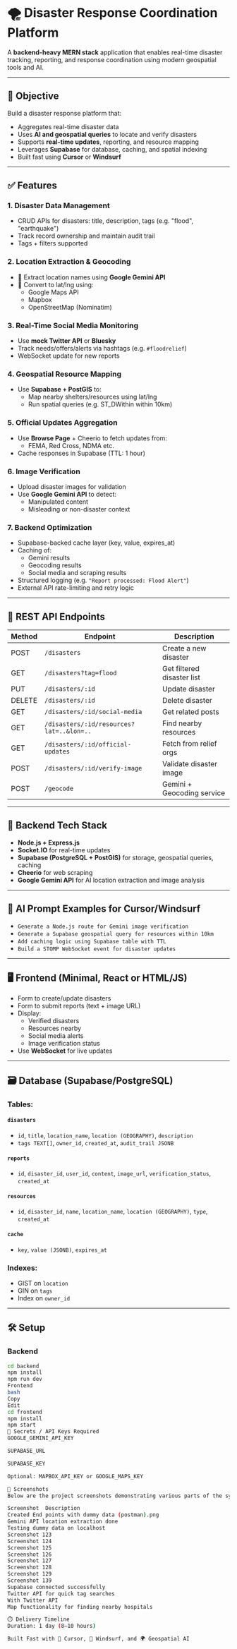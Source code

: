 # 🌪️ Disaster Response Coordination Platform

A **backend-heavy MERN stack** application that enables real-time disaster tracking, reporting, and response coordination using modern geospatial tools and AI.

---

## 🧭 Objective

Build a disaster response platform that:
- Aggregates real-time disaster data
- Uses **AI and geospatial queries** to locate and verify disasters
- Supports **real-time updates**, reporting, and resource mapping
- Leverages **Supabase** for database, caching, and spatial indexing
- Built fast using **Cursor** or **Windsurf**

---

## ✅ Features

### 1. Disaster Data Management
- CRUD APIs for disasters: title, description, tags (e.g. "flood", "earthquake")
- Track record ownership and maintain audit trail
- Tags + filters supported

### 2. Location Extraction & Geocoding
- 📍 Extract location names using **Google Gemini API**
- 📌 Convert to lat/lng using:
  - Google Maps API
  - Mapbox
  - OpenStreetMap (Nominatim)

### 3. Real-Time Social Media Monitoring
- Use **mock Twitter API** or **Bluesky**
- Track needs/offers/alerts via hashtags (e.g. `#floodrelief`)
- WebSocket update for new reports

### 4. Geospatial Resource Mapping
- Use **Supabase + PostGIS** to:
  - Map nearby shelters/resources using lat/lng
  - Run spatial queries (e.g. ST_DWithin within 10km)

### 5. Official Updates Aggregation
- Use **Browse Page** + Cheerio to fetch updates from:
  - FEMA, Red Cross, NDMA etc.
- Cache responses in Supabase (TTL: 1 hour)

### 6. Image Verification
- Upload disaster images for validation
- Use **Google Gemini API** to detect:
  - Manipulated content
  - Misleading or non-disaster context

### 7. Backend Optimization
- Supabase-backed cache layer (key, value, expires_at)
- Caching of:
  - Gemini results
  - Geocoding results
  - Social media and scraping results
- Structured logging (e.g. `"Report processed: Flood Alert"`)
- External API rate-limiting and retry logic

---

## 🧪 REST API Endpoints

| Method | Endpoint | Description |
|--------|----------|-------------|
| POST   | `/disasters` | Create a new disaster |
| GET    | `/disasters?tag=flood` | Get filtered disaster list |
| PUT    | `/disasters/:id` | Update disaster |
| DELETE | `/disasters/:id` | Delete disaster |
| GET    | `/disasters/:id/social-media` | Get related posts |
| GET    | `/disasters/:id/resources?lat=..&lon=..` | Find nearby resources |
| GET    | `/disasters/:id/official-updates` | Fetch from relief orgs |
| POST   | `/disasters/:id/verify-image` | Validate disaster image |
| POST   | `/geocode` | Gemini + Geocoding service |

---

## 🔧 Backend Tech Stack

- **Node.js + Express.js**
- **Socket.IO** for real-time updates
- **Supabase (PostgreSQL + PostGIS)** for storage, geospatial queries, caching
- **Cheerio** for web scraping
- **Google Gemini API** for AI location extraction and image analysis

---

## 🧠 AI Prompt Examples for Cursor/Windsurf

- `Generate a Node.js route for Gemini image verification`
- `Generate a Supabase geospatial query for resources within 10km`
- `Add caching logic using Supabase table with TTL`
- `Build a STOMP WebSocket event for disaster updates`

---

## 🖥️ Frontend (Minimal, React or HTML/JS)

- Form to create/update disasters
- Form to submit reports (text + image URL)
- Display:
  - Verified disasters
  - Resources nearby
  - Social media alerts
  - Image verification status
- Use **WebSocket** for live updates

---

## 🗃️ Database (Supabase/PostgreSQL)

### Tables:

#### `disasters`
- `id`, `title`, `location_name`, `location (GEOGRAPHY)`, `description`
- `tags TEXT[]`, `owner_id`, `created_at`, `audit_trail JSONB`

#### `reports`
- `id`, `disaster_id`, `user_id`, `content`, `image_url`, `verification_status`, `created_at`

#### `resources`
- `id`, `disaster_id`, `name`, `location_name`, `location (GEOGRAPHY)`, `type`, `created_at`

#### `cache`
- `key`, `value (JSONB)`, `expires_at`

### Indexes:
- GIST on `location`
- GIN on `tags`
- Index on `owner_id`

---

## 🛠️ Setup

### Backend
```bash
cd backend
npm install
npm run dev
Frontend
bash
Copy
Edit
cd frontend
npm install
npm start
🔐 Secrets / API Keys Required
GOOGLE_GEMINI_API_KEY

SUPABASE_URL

SUPABASE_KEY

Optional: MAPBOX_API_KEY or GOOGLE_MAPS_KEY

📸 Screenshots
Below are the project screenshots demonstrating various parts of the system:

Screenshot	Description
Created End points with dummy data (postman).png
Gemini API location extraction done
Testing dummy data on localhost
Screenshot 123
Screenshot 124
Screenshot 125
Screenshot 126
Screenshot 127
Screenshot 128
Screenshot 129
Screenshot 139
Supabase connected successfully
Twitter API for quick tag searches
With Twitter API
Map functionality for finding nearby hospitals

⏱️ Delivery Timeline
Duration: 1 day (8–10 hours)

Built Fast with 🚀 Cursor, 🧠 Windsurf, and 🌍 Geospatial AI
